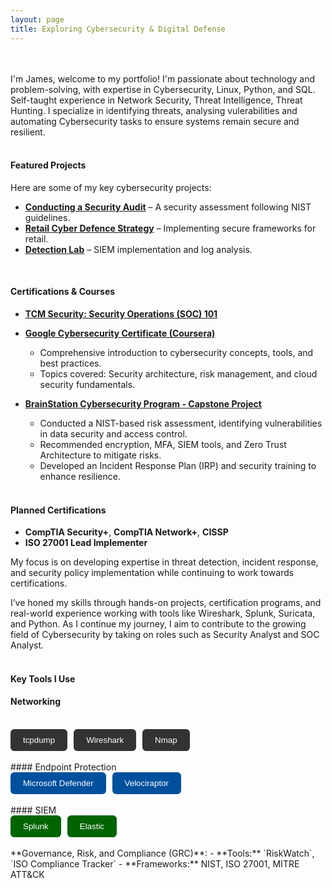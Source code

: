 ```yaml
---
layout: page
title: Exploring Cybersecurity & Digital Defense
---
```


<br><br>
I'm James, welcome to my portfolio! I'm passionate about technology and problem-solving, with expertise in Cybersecurity, Linux, Python, and SQL. Self-taught experience in Network Security, Threat Intelligence, Threat Hunting. I specialize in identifying threats, analysing vulerabilities and automating Cybersecurity tasks to ensure systems remain secure and resilient. 
<br><br>

#### **Featured Projects**  
Here are some of my key cybersecurity projects:  

- **[Conducting a Security Audit](https://github.com/JKopal101/Conducting-a-Security-Audit)** – A security assessment following NIST guidelines.  
- **[Retail Cyber Defence Strategy](https://github.com/JKopal101/Retail-Cyber-Defence-Strategy)** – Implementing secure frameworks for retail.  
- **[Detection Lab](https://github.com/JKopal101/Detection-Lab)** – SIEM implementation and log analysis.  
<br>

#### **Certifications & Courses** 

- **[TCM Security: Security Operations (SOC) 101](https://tcm-sec.com/)**  
  
- **[Google Cybersecurity Certificate (Coursera)](https://www.coursera.org/)**  
  - Comprehensive introduction to cybersecurity concepts, tools, and best practices.  
  - Topics covered: Security architecture, risk management, and cloud security fundamentals.  

- **[BrainStation Cybersecurity Program - Capstone Project](https://brainstation.io/)**  
  - Conducted a NIST-based risk assessment, identifying vulnerabilities in data security and access control.
  - Recommended encryption, MFA, SIEM tools, and Zero Trust Architecture to mitigate risks.
  - Developed an Incident Response Plan (IRP) and security training to enhance resilience.

  <br>

#### **Planned Certifications** 

- **CompTIA Security+**, **CompTIA Network+**, **CISSP**  
- **ISO 27001 Lead Implementer**  

My focus is on developing expertise in threat detection, incident response, and security policy implementation while continuing to work towards certifications.

I’ve honed my skills through hands-on projects, certification programs, and real-world experience working with tools like Wireshark, Splunk, Suricata, and Python. As I continue my journey, I aim to contribute to the growing field of Cybersecurity by taking on roles such as Security Analyst and SOC Analyst.
<br><br>

#### **Key Tools I Use**

#### Networking
<br>
<div style="display: flex; gap: 10px; flex-wrap: wrap;">
  <button style="padding: 10px 20px; background-color: #333; color: white; border-radius: 6px; border: none;">tcpdump</button>
  <button style="padding: 10px 20px; background-color: #333; color: white; border-radius: 6px; border: none;">Wireshark</button>
  <button style="padding: 10px 20px; background-color: #333; color: white; border-radius: 6px; border: none;">Nmap</button>
</div>
<br>
#### Endpoint Protection
<div style="display: flex; gap: 10px; flex-wrap: wrap;">
  <button style="padding: 10px 20px; border: none; background-color: #00509E; color: white; border-radius: 6px; cursor: default;">Microsoft Defender</button>
  <button style="padding: 10px 20px; border: none; background-color: #00509E; color: white; border-radius: 6px; cursor: default;">Velociraptor</button>
</div>
<br>
#### SIEM
<div style="display: flex; gap: 10px; flex-wrap: wrap;">
  <button style="padding: 10px 20px; border: none; background-color: #006400; color: white; border-radius: 6px; cursor: default;">Splunk</button>
  <button style="padding: 10px 20px; border: none; background-color: #006400; color: white; border-radius: 6px; cursor: default;">Elastic</button>
</div>
<br>
**Governance, Risk, and Compliance (GRC)**:
- **Tools:** `RiskWatch`, `ISO Compliance Tracker`  
- **Frameworks:** NIST, ISO 27001, MITRE ATT&CK 

<br>
<!--**Network**:
- `tcpdump`, `Wireshark`, `Nmap`

**Endpoint Protection**:
- `Microsoft Defender for Endpoint`, `Velociraptor`

**SIEM**:
- `Splunk`, `Elastic`

**Governance, Risk, and Compliance (GRC)**:
- **Tools:** `RiskWatch`, `ISO Compliance Tracker`  
- **Frameworks:** NIST, ISO 27001, MITRE ATT&CK  
<br>--->


---

#### 🌐 **Let's Connect**
<br>
I'm always looking for new opportunities to grow and collaborate. Feel free to explore my projects and get in touch if you'd like to discuss potential collaborations or Cybersecurity solutions.

---
[Contact](contact.md)  

              
